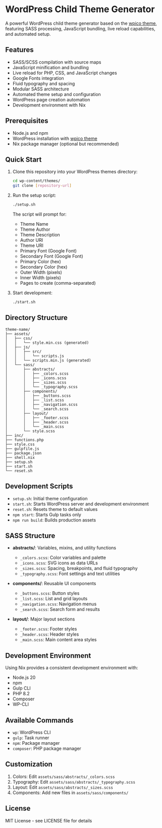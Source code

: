 # WordPress Child Theme Generator

A powerful WordPress child theme generator based on the [wpico theme](https://github.com/mwmdev/wpico), featuring SASS processing, JavaScript bundling, live reload capabilities, and automated setup.

## Features

- SASS/SCSS compilation with source maps
- JavaScript minification and bundling
- Live reload for PHP, CSS, and JavaScript changes
- Google Fonts integration
- Fluid typography and spacing
- Modular SASS architecture
- Automated theme setup and configuration
- WordPress page creation automation
- Development environment with Nix

## Prerequisites

- Node.js and npm
- WordPress installation with [wpico theme](https://github.com/mwmdev/wpico)
- Nix package manager (optional but recommended)

## Quick Start

1. Clone this repository into your WordPress themes directory:
   ```bash
   cd wp-content/themes/
   git clone [repository-url]
   ```

2. Run the setup script:
   ```bash
   ./setup.sh
   ```
   The script will prompt for:
   - Theme Name
   - Theme Author
   - Theme Description
   - Author URI
   - Theme URI
   - Primary Font (Google Font)
   - Secondary Font (Google Font)
   - Primary Color (hex)
   - Secondary Color (hex)
   - Outer Width (pixels)
   - Inner Width (pixels)
   - Pages to create (comma-separated)

3. Start development:
   ```bash
   ./start.sh
   ```

## Directory Structure

```
theme-name/
├── assets/
│   ├── css/
│   │   └── style.min.css (generated)
│   ├── js/
│   │   ├── src/
│   │   │   └── scripts.js
│   │   └── scripts.min.js (generated)
│   └── sass/
│       ├── abstracts/
│       │   ├── _colors.scss
│       │   ├── _icons.scss
│       │   ├── _sizes.scss
│       │   └── _typography.scss
│       ├── components/
│       │   ├── _buttons.scss
│       │   ├── _list.scss
│       │   ├── _navigation.scss
│       │   └── _search.scss
│       ├── layout/
│       │   ├── _footer.scss
│       │   ├── _header.scss
│       │   └── _main.scss
│       └── style.scss
├── inc/
├── functions.php
├── style.css
├── gulpfile.js
├── package.json
├── shell.nix
├── setup.sh
├── start.sh
└── reset.sh
```

## Development Scripts

- `setup.sh`: Initial theme configuration
- `start.sh`: Starts WordPress server and development environment
- `reset.sh`: Resets theme to default values
- `npm start`: Starts Gulp tasks only
- `npm run build`: Builds production assets

## SASS Structure

- **abstracts/**: Variables, mixins, and utility functions
  - `_colors.scss`: Color variables and palette
  - `_icons.scss`: SVG icons as data URLs
  - `_sizes.scss`: Spacing, breakpoints, and fluid typography
  - `_typography.scss`: Font settings and text utilities

- **components/**: Reusable UI components
  - `_buttons.scss`: Button styles
  - `_list.scss`: List and grid layouts
  - `_navigation.scss`: Navigation menus
  - `_search.scss`: Search form and results

- **layout/**: Major layout sections
  - `_footer.scss`: Footer styles
  - `_header.scss`: Header styles
  - `_main.scss`: Main content area styles

## Development Environment

Using Nix provides a consistent development environment with:
- Node.js 20
- npm
- Gulp CLI
- PHP 8.2
- Composer
- WP-CLI

## Available Commands

- `wp`: WordPress CLI
- `gulp`: Task runner
- `npm`: Package manager
- `composer`: PHP package manager

## Customization

1. Colors: Edit `assets/sass/abstracts/_colors.scss`
2. Typography: Edit `assets/sass/abstracts/_typography.scss`
3. Layout: Edit `assets/sass/abstracts/_sizes.scss`
4. Components: Add new files in `assets/sass/components/`

## License

MIT License - see LICENSE file for details